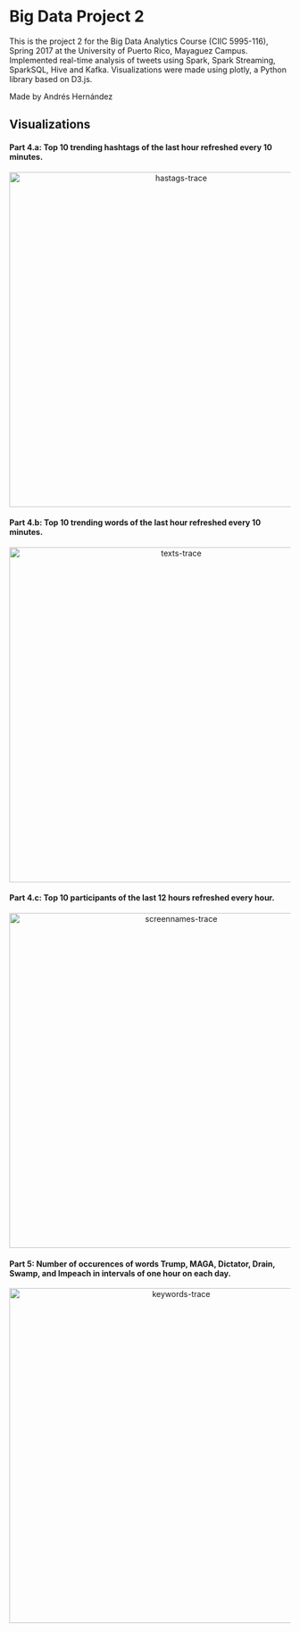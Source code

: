 # Big Data Project 2
This is the project 2 for the Big Data Analytics Course (CIIC 5995-116), Spring 2017 at the University of Puerto Rico, Mayaguez Campus. Implemented real-time analysis of tweets using Spark, Spark Streaming, SparkSQL, Hive and Kafka. Visualizations were made using plotly, a Python library based on D3.js.

Made by Andrés Hernández

## Visualizations  

#### Part 4.a: Top 10 trending hashtags of the last hour refreshed every 10 minutes.
<div>
    <a href="https://plot.ly/~andresher/2/?share_key=HSvwkvnCEm7VyMvXSAayOt" target="_blank" title="hastags-trace" style="display: block; text-align: center;"><img src="https://plot.ly/~andresher/2.png?share_key=HSvwkvnCEm7VyMvXSAayOt" alt="hastags-trace" style="max-width: 100%;width: 600px;"  width="600" onerror="this.onerror=null;this.src='https://plot.ly/404.png';" /></a>
    <script data-plotly="andresher:2" sharekey-plotly="HSvwkvnCEm7VyMvXSAayOt" src="https://plot.ly/embed.js" async></script>
</div>

#### Part 4.b: Top 10 trending words of the last hour refreshed every 10 minutes.
<div>
    <a href="https://plot.ly/~andresher/6/?share_key=wbsWhxY3LhuSx5uVd1A8Ki" target="_blank" title="texts-trace" style="display: block; text-align: center;"><img src="https://plot.ly/~andresher/6.png?share_key=wbsWhxY3LhuSx5uVd1A8Ki" alt="texts-trace" style="max-width: 100%;width: 600px;"  width="600" onerror="this.onerror=null;this.src='https://plot.ly/404.png';" /></a>
    <script data-plotly="andresher:6" sharekey-plotly="wbsWhxY3LhuSx5uVd1A8Ki" src="https://plot.ly/embed.js" async></script>
</div>

#### Part 4.c: Top 10 participants of the last 12 hours refreshed every hour.
<div>
    <a href="https://plot.ly/~andresher/8/?share_key=HXXv0AqgcyjQcgH7PZtP5X" target="_blank" title="screennames-trace" style="display: block; text-align: center;"><img src="https://plot.ly/~andresher/8.png?share_key=HXXv0AqgcyjQcgH7PZtP5X" alt="screennames-trace" style="max-width: 100%;width: 600px;"  width="600" onerror="this.onerror=null;this.src='https://plot.ly/404.png';" /></a>
    <script data-plotly="andresher:8" sharekey-plotly="HXXv0AqgcyjQcgH7PZtP5X" src="https://plot.ly/embed.js" async></script>
</div>

#### Part 5: Number of occurences of words Trump, MAGA, Dictator, Drain, Swamp, and Impeach in intervals of one hour on each day.
<div>
    <a href="https://plot.ly/~andresher/4/?share_key=XbFjro3vhVRG1nTDbjGir7" target="_blank" title="keywords-trace" style="display: block; text-align: center;"><img src="https://plot.ly/~andresher/4.png?share_key=XbFjro3vhVRG1nTDbjGir7" alt="keywords-trace" style="max-width: 100%;width: 600px;"  width="600" onerror="this.onerror=null;this.src='https://plot.ly/404.png';" /></a>
    <script data-plotly="andresher:4" sharekey-plotly="XbFjro3vhVRG1nTDbjGir7" src="https://plot.ly/embed.js" async></script>
</div>


